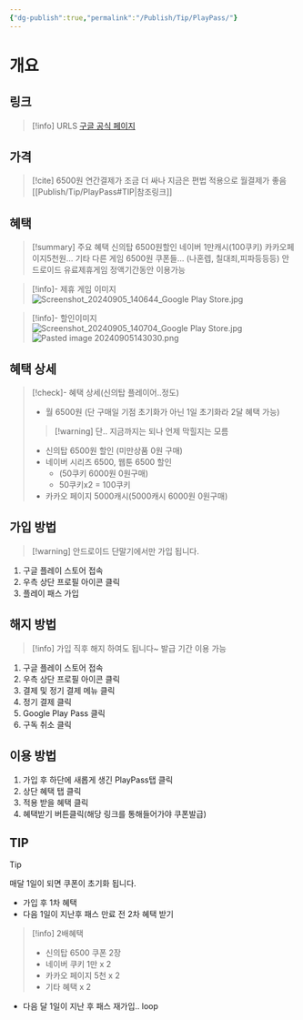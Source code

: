 ```yaml
---
{"dg-publish":true,"permalink":"/Publish/Tip/PlayPass/"}
---
```



# 개요
## 링크
> [!info] URLS
> [구글 공식 페이지](https://play.google.com/store/pass/getstarted)

## 가격
> [!cite] 6500원
> 연간결제가 조금 더 싸나 지금은 편법 적용으로 월결제가 좋음 [[Publish/Tip/PlayPass#TIP\|참조링크]]

## 혜택
>[!summary] 주요 혜택
>신의탑 6500원할인
>네이버 1만캐시(100쿠키)
>카카오페이지5천원...
>기타 다른 게임 6500원 쿠폰들... (나혼렙, 칠대죄,피파등등등)
>안드로이드 유료제휴게임 정액기간동안  이용가능

> [!info]- 제휴 게임 이미지
> ![Screenshot_20240905_140644_Google Play Store.jpg](/img/user/data/Screenshot_20240905_140644_Google%20Play%20Store.jpg)

> [!info]- 할인이미지
> ![Screenshot_20240905_140704_Google Play Store.jpg](/img/user/data/Screenshot_20240905_140704_Google%20Play%20Store.jpg)
> ![Pasted image 20240905143030.png](/img/user/data/Pasted%20image%2020240905143030.png)

## 혜택 상세
>[!check]- 혜택 상세(신의탑 플레이어..정도)
> - 월 6500원 (단 구매일 기점 초기화가 아닌 1일 초기화라 2달 혜택 가능)
> >[!warning] 단.. 지금까지는 되나 언제 막힐지는 모름
> - 신의탑 6500원 할인 (미만상품 0원 구매)
> - 네이버 시리즈 6500, 웹툰 6500 할인
> 	- (50쿠키 6000원 0원구매)
> 	- 50쿠키x2 = 100쿠키
> - 카카오 페이지 5000캐시(5000캐시 6000원 0원구매)

## 가입 방법
>[!warning] 안드로이드 단말기에서만 가입 됩니다.
1. 구글 플레이 스토어 접속
2. 우측 상단 프로필 아이콘 클릭
3. 플레이 패스 가입

## 해지 방법
>[!info] 가입 직후 해지 하여도 됩니다~ 발급 기간 이용 가능
1. 구글 플레이 스토어 접속
2. 우측 상단 프로필 아이콘 클릭
3. 결제 및 정기 결제 메뉴 클릭
4. 정기 결제 클릭
5. Google Play Pass 클릭
6. 구독 취소 클릭

## 이용 방법
1. 가입 후 하단에 새롭게 생긴 PlayPass탭 클릭
2. 상단 혜택 탭 클릭
3. 적용 받을 혜택 클릭
4. 혜택받기 버튼클릭(해당 링크를 통해들어가야 쿠폰발급)
## TIP
>[!tip] 
> 매달 1일이 되면 쿠폰이 초기화 됩니다.
> - 가입 후 1차 혜택
> - 다음 1일이 지난후 패스 만료 전 2차 혜택 받기
> >[!info] 2배혜택
> > - 신의탑 6500 쿠폰 2장
> > - 네이버 쿠키 1만 x 2
> > - 카카오 페이지 5천 x 2
> > - 기타 혜택 x 2
> - 다음 달 1일이 지난 후 패스 재가입.. loop


